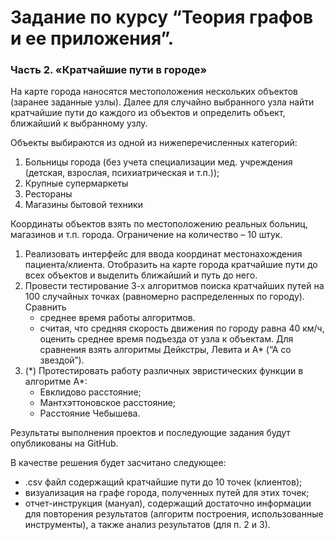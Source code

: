 # Задание по курсу “Теория графов и ее приложения”.

### Часть 2. «Кратчайшие пути в городе»

На карте города наносятся местоположения нескольких объектов (заранее заданные узлы). Далее для случайно выбранного узла найти кратчайшие пути до каждого из объектов и определить объект, ближайший к выбранному узлу.

Объекты выбираются из одной из нижеперечисленных категорий:
1. Больницы города (без учета специализации мед. учреждения (детская, взрослая, психиатрическая и т.п.));
2. Крупные супермаркеты
3. Рестораны 
4. Магазины бытовой техники

Координаты объектов взять по местоположению реальных больниц, магазинов  и т.п. города. Ограничение на количество – 10 штук. 

1. Реализовать интерфейс для ввода координат местонахождения пациента/клиента. Отобразить на карте города кратчайшие пути до всех объектов и выделить ближайший и путь до него.
2. Провести тестирование 3-х алгоритмов поиска кратчайших путей на 100 случайных точках (равномерно распределенных по городу). Сравнить 
	- среднее время работы алгоритмов.
	- считая, что  средняя скорость движения по городу равна 40 км/ч, оценить среднее время подъезда от узла к объектам.
Для сравнения взять алгоритмы Дейкстры, Левита и A* (“A со звездой”). 
3. (\*) Протестировать работу различных эвристических функции в алгоритме A*:
	* Евклидово расстояние;
	* Мантхэттоновское расстояние;
	* Расстояние Чебышева.

Результаты выполнения проектов и последующие задания будут опубликованы на GitHub.

В качестве решения будет засчитано следующее:
* .csv файл содержащий кратчайшие пути до 10 точек (клиентов);
* визуализация на графе города, полученных путей для этих точек;
* отчет-инструкция (мануал), содержащий достаточно информации для повторения результатов (алгоритм построения, использованные инструменты), а также анализ результатов (для п. 2 и 3).
